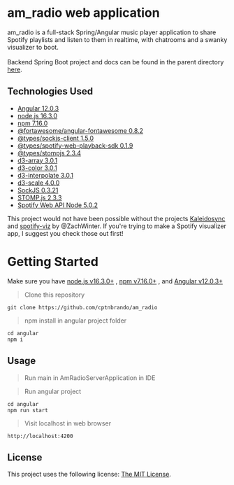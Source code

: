 # am_radio web application

am_radio is a full-stack Spring/Angular music player application to share Spotify playlists and listen to them in realtime, with chatrooms and a swanky visualizer to boot.<br>
<br>
Backend Spring Boot project and docs can be found in the parent directory [here](https://github.com/cptnbrando/am_radio).

## Technologies Used

- [Angular 12.0.3](https://angular.io/guide/setup-local)
- [node.js 16.3.0](https://nodejs.org/en/download/)
- [npm 7.16.0](https://nodejs.org/en/download/)
- [@fortawesome/angular-fontawesome 0.8.2](https://github.com/FortAwesome/angular-fontawesome)
- [@types/sockjs-client 1.5.0](https://www.npmjs.com/package/@types/sockjs-client)
- [@types/spotify-web-playback-sdk 0.1.9](https://www.npmjs.com/package/@types/spotify-web-playback-sdk)
- [@types/stompjs 2.3.4](https://www.npmjs.com/package/@types/stompjs)
- [d3-array 3.0.1](https://www.npmjs.com/package/d3-array)
- [d3-color 3.0.1](https://www.npmjs.com/package/d3-color)
- [d3-interpolate 3.0.1](https://www.npmjs.com/package/d3-interpolate)
- [d3-scale 4.0.0](https://www.npmjs.com/package/d3-scale)
- [SockJS 0.3.21](https://www.npmjs.com/package/sockjs)
- [STOMP.js 2.3.3](https://www.npmjs.com/package/stompjs)
- [Spotify Web API Node 5.0.2](https://www.npmjs.com/package/spotify-web-api-node)

This project would not have been possible without the projects [Kaleidosync](https://github.com/zachwinter/kaleidosync) and [spotify-viz](https://github.com/zachwinter/spotify-viz) by @ZachWinter. If you're trying to make a Spotify visualizer app, I suggest you check those out first!

# Getting Started

Make sure you have [node.js v16.3.0+](https://nodejs.org/en/download/) , [npm v7.16.0+](https://nodejs.org/en/download/) , and [Angular v12.0.3+](https://angular.io/guide/setup-local) 

> Clone this repository
```
git clone https://github.com/cptnbrando/am_radio
```

> npm install in angular project folder
```
cd angular
npm i
```

## **Usage**

> Run main in AmRadioServerApplication in IDE

> Run angular project
```
cd angular
npm run start
```

> Visit localhost in web browser
```
http://localhost:4200
```

## **License**

This project uses the following license: [The MIT License](https://www.mit.edu/~amini/LICENSE.md).
